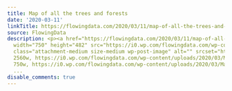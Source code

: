 ```yaml
---
title: Map of all the trees and forests
date: '2020-03-11'
linkTitle: https://flowingdata.com/2020/03/11/map-of-all-the-trees-and-forests/
source: FlowingData
description: <p><a href="https://flowingdata.com/2020/03/11/map-of-all-the-trees-and-forests/"><img
  width="750" height="482" src="https://i0.wp.com/flowingdata.com/wp-content/uploads/2020/03/Map-of-trees-1-scaled.jpg?fit=750%2C482&amp;ssl=1"
  class="attachment-medium size-medium wp-post-image" alt="" srcset="https://i0.wp.com/flowingdata.com/wp-content/uploads/2020/03/Map-of-trees-1-scaled.jpg?w=2560&amp;ssl=1
  2560w, https://i0.wp.com/flowingdata.com/wp-content/uploads/2020/03/Map-of-trees-1-scaled.jpg?resize=750%2C482&amp;ssl=1
  750w, https://i0.wp.com/flowingdata.com/wp-content/uploads/2020/03/Map-of-trees
  ...
disable_comments: true
---
```

<p><a href="https://flowingdata.com/2020/03/11/map-of-all-the-trees-and-forests/"><img width="750" height="482" src="https://i0.wp.com/flowingdata.com/wp-content/uploads/2020/03/Map-of-trees-1-scaled.jpg?fit=750%2C482&amp;ssl=1" class="attachment-medium size-medium wp-post-image" alt="" srcset="https://i0.wp.com/flowingdata.com/wp-content/uploads/2020/03/Map-of-trees-1-scaled.jpg?w=2560&amp;ssl=1 2560w, https://i0.wp.com/flowingdata.com/wp-content/uploads/2020/03/Map-of-trees-1-scaled.jpg?resize=750%2C482&amp;ssl=1 750w, https://i0.wp.com/flowingdata.com/wp-content/uploads/2020/03/Map-of-trees ...